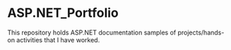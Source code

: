 # ASP.NET_Portfolio
This repository holds ASP.NET documentation samples of projects/hands-on activities that I have worked.
